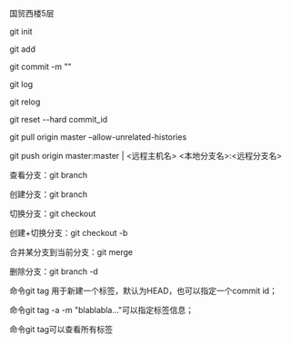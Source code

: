 国贸西楼5层

git init

git add

git commit -m ""

git log

git relog

git reset --hard commit_id

git pull origin master –allow-unrelated-histories

git push origin master:master | <远程主机名> <本地分支名>:<远程分支名>

查看分支：git branch

创建分支：git branch <name>

切换分支：git checkout <name>

创建+切换分支：git checkout -b <name>

合并某分支到当前分支：git merge <name>

删除分支：git branch -d <name>

命令git tag <tagname>用于新建一个标签，默认为HEAD，也可以指定一个commit id；

命令git tag -a <tagname> -m "blablabla..."可以指定标签信息；

命令git tag可以查看所有标签
